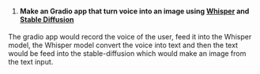 1. #### Make an Gradio app that turn voice into an image using [Whisper](https://github.com/openai/whisper) and [Stable Diffusion](https://github.com/CompVis/stable-diffusion)<br />
The gradio app would record the voice of the user, feed it into the Whisper model, the Whisper model convert the voice into text and then the text would be feed into the stable-diffusion which would make an image from the text input.
